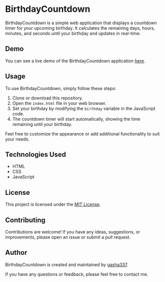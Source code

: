 # BirthdayCountdown

BirthdayCountdown is a simple web application that displays a countdown timer for your upcoming birthday. It calculates the remaining days, hours, minutes, and seconds until your birthday and updates in real-time.

## Demo

You can see a live demo of the BirthdayCountdown application [here](https://prostogasha.github.io/BirthdayCountdown).

## Usage

To use BirthdayCountdown, simply follow these steps:

1. Clone or download this repository.
2. Open the `index.html` file in your web browser.
3. Set your birthday by modifying the `birthday` variable in the JavaScript code.
4. The countdown timer will start automatically, showing the time remaining until your birthday.

Feel free to customize the appearance or add additional functionality to suit your needs.

## Technologies Used

- HTML
- CSS
- JavaScript

## License

This project is licensed under the [MIT License](LICENSE).

## Contributing

Contributions are welcome! If you have any ideas, suggestions, or improvements, please open an issue or submit a pull request.

## Author

BirthdayCountdown is created and maintained by [gasha337](https://linktr.ee/gasha337).

If you have any questions or feedback, please feel free to contact me.

